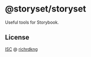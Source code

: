 # @storyset/storyset

Useful tools for Storybook.

## License

[ISC][url-license] @ [richrdkng][url-website]

<!--- References =========================================================== -->

<!--- URLs -->
[url-website]: https://www.richrdkng.com
[url-license]: https://github.com/storyset/storyset/blob/master/LICENSE.md
